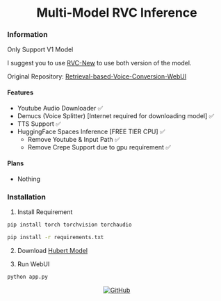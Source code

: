 <div align="center">

# Multi-Model RVC Inference

</div>

### Information
Only Support V1 Model

I suggest you to use [RVC-New](https://github.com/ArkanDash/Multi-Model-RVC-Inference/tree/rvc-new) to use both version of the model.

Original Repository: [Retrieval-based-Voice-Conversion-WebUI](https://github.com/RVC-Project/Retrieval-based-Voice-Conversion-WebUI)

#### Features
- Youtube Audio Downloader ✅
- Demucs (Voice Splitter) [Internet required for downloading model] ✅
- TTS Support ✅
- HuggingFace Spaces Inference [FREE TIER CPU] ✅
    - Remove Youtube & Input Path ✅
    - Remove Crepe Support due to gpu requirement ✅

#### Plans
- Nothing

### Installation

1. Install Requirement <br />
```bash
pip install torch torchvision torchaudio

pip install -r requirements.txt
```

2. Download [Hubert Model](https://huggingface.co/lj1995/VoiceConversionWebUI/blob/main/hubert_base.pt)

3. Run WebUI <br />
```bash
python app.py
```

<div align="center">

[![GitHub](https://img.shields.io/github/license/arkandash/Multi-Model-RVC-Inference)](https://github.com/ArkanDash/Multi-Model-RVC-Inference/blob/master/LICENSE)
</div>